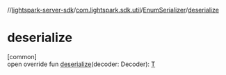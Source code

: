 //[lightspark-server-sdk](../../../index.md)/[com.lightspark.sdk.util](../index.md)/[EnumSerializer](index.md)/[deserialize](deserialize.md)

# deserialize

[common]\
open override fun [deserialize](deserialize.md)(decoder: Decoder): [T](index.md)
